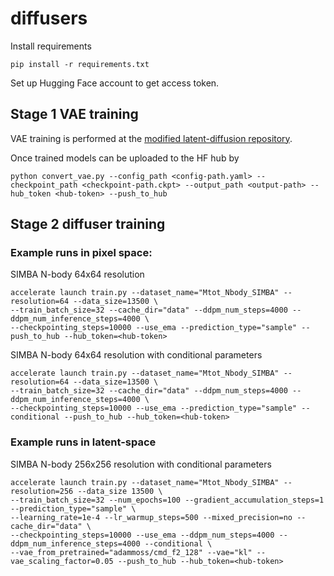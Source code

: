# diffusers

Install requirements

```
pip install -r requirements.txt
```

Set up Hugging Face account to get access token.

## Stage 1 VAE training 

VAE training is performed at the  [modified latent-diffusion repository](https://github.com/adammoss/latent-diffusion).

Once trained models can be uploaded to the HF hub by 

```
python convert_vae.py --config_path <config-path.yaml> --checkpoint_path <checkpoint-path.ckpt> --output_path <output-path> --hub_token <hub-token> --push_to_hub
```

## Stage 2 diffuser training

### Example runs in pixel space: 

SIMBA N-body 64x64 resolution 

```
accelerate launch train.py --dataset_name="Mtot_Nbody_SIMBA" --resolution=64 --data_size=13500 \
--train_batch_size=32 --cache_dir="data" --ddpm_num_steps=4000 --ddpm_num_inference_steps=4000 \
--checkpointing_steps=10000 --use_ema --prediction_type="sample" --push_to_hub --hub_token=<hub-token> 
```

SIMBA N-body 64x64 resolution with conditional parameters

```
accelerate launch train.py --dataset_name="Mtot_Nbody_SIMBA" --resolution=64 --data_size=13500 \
--train_batch_size=32 --cache_dir="data" --ddpm_num_steps=4000 --ddpm_num_inference_steps=4000 \
--checkpointing_steps=10000 --use_ema --prediction_type="sample" --conditional --push_to_hub --hub_token=<hub-token> 
```

### Example runs in latent-space

SIMBA N-body 256x256 resolution with conditional parameters

```
accelerate launch train.py --dataset_name="Mtot_Nbody_SIMBA" --resolution=256 --data_size 13500 \
--train_batch_size=32 --num_epochs=100 --gradient_accumulation_steps=1 --prediction_type="sample" \
--learning_rate=1e-4 --lr_warmup_steps=500 --mixed_precision=no --cache_dir="data" \
--checkpointing_steps=10000 --use_ema --ddpm_num_steps=4000 --ddpm_num_inference_steps=4000 --conditional \
--vae_from_pretrained="adammoss/cmd_f2_128" --vae="kl" --vae_scaling_factor=0.05 --push_to_hub --hub_token=<hub-token>
```
